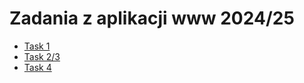# Zadania z aplikacji www 2024/25
- [Task 1](task1/task1.md)
- [Task 2/3](task2/index.html)
- [Task 4](task4/index.html)